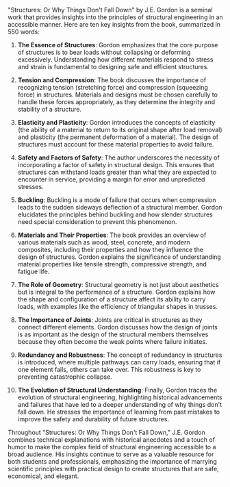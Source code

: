 "Structures: Or Why Things Don't Fall Down" by J.E. Gordon is a seminal work that provides insights into the principles of structural engineering in an accessible manner. Here are ten key insights from the book, summarized in 550 words:

1. **The Essence of Structures**: Gordon emphasizes that the core purpose of structures is to bear loads without collapsing or deforming excessively. Understanding how different materials respond to stress and strain is fundamental to designing safe and efficient structures.

2. **Tension and Compression**: The book discusses the importance of recognizing tension (stretching force) and compression (squeezing force) in structures. Materials and designs must be chosen carefully to handle these forces appropriately, as they determine the integrity and stability of a structure.

3. **Elasticity and Plasticity**: Gordon introduces the concepts of elasticity (the ability of a material to return to its original shape after load removal) and plasticity (the permanent deformation of a material). The design of structures must account for these material properties to avoid failure.

4. **Safety and Factors of Safety**: The author underscores the necessity of incorporating a factor of safety in structural design. This ensures that structures can withstand loads greater than what they are expected to encounter in service, providing a margin for error and unpredicted stresses.

5. **Buckling**: Buckling is a mode of failure that occurs when compression leads to the sudden sideways deflection of a structural member. Gordon elucidates the principles behind buckling and how slender structures need special consideration to prevent this phenomenon.

6. **Materials and Their Properties**: The book provides an overview of various materials such as wood, steel, concrete, and modern composites, including their properties and how they influence the design of structures. Gordon explains the significance of understanding material properties like tensile strength, compressive strength, and fatigue life.

7. **The Role of Geometry**: Structural geometry is not just about aesthetics but is integral to the performance of a structure. Gordon explains how the shape and configuration of a structure affect its ability to carry loads, with examples like the efficiency of triangular shapes in trusses.

8. **The Importance of Joints**: Joints are critical in structures as they connect different elements. Gordon discusses how the design of joints is as important as the design of the structural members themselves because they often become the weak points where failure initiates.

9. **Redundancy and Robustness**: The concept of redundancy in structures is introduced, where multiple pathways can carry loads, ensuring that if one element fails, others can take over. This robustness is key to preventing catastrophic collapse.

10. **The Evolution of Structural Understanding**: Finally, Gordon traces the evolution of structural engineering, highlighting historical advancements and failures that have led to a deeper understanding of why things don't fall down. He stresses the importance of learning from past mistakes to improve the safety and durability of future structures.

Throughout "Structures: Or Why Things Don't Fall Down," J.E. Gordon combines technical explanations with historical anecdotes and a touch of humor to make the complex field of structural engineering accessible to a broad audience. His insights continue to serve as a valuable resource for both students and professionals, emphasizing the importance of marrying scientific principles with practical design to create structures that are safe, economical, and elegant.